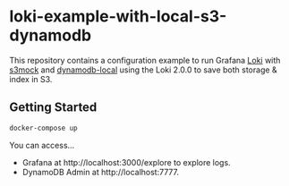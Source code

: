 # loki-example-with-local-s3-dynamodb

This repository contains a configuration example to run Grafana [Loki](https://grafana.com/oss/loki/) with
[s3mock](https://github.com/adobe/S3Mock) and [dynamodb-local](https://hub.docker.com/r/amazon/dynamodb-local) using the Loki 2.0.0 to save both storage & index in S3.

## Getting Started

```bash
docker-compose up
```

You can access... 

- Grafana at http://localhost:3000/explore to explore logs.
- DynamoDB Admin at http://localhost:7777.

